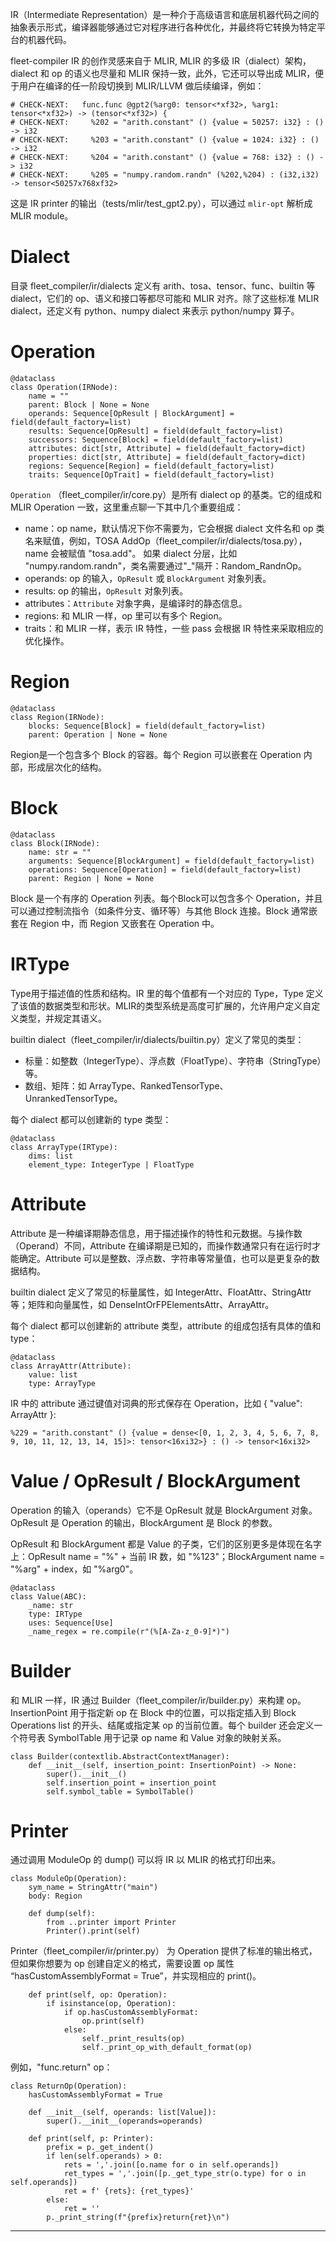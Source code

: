 IR（Intermediate Representation）是一种介于高级语言和底层机器代码之间的抽象表示形式，编译器能够通过它对程序进行各种优化，并最终将它转换为特定平台的机器代码。

fleet-compiler IR 的创作灵感来自于 MLIR, MLIR 的多级 IR（dialect）架构，dialect 和 op 的语义也尽量和 MLIR 保持一致，此外，它还可以导出成 MLIR，便于用户在编译的任一阶段切换到 MLIR/LLVM 做后续编译，例如：

```
# CHECK-NEXT:   func.func @gpt2(%arg0: tensor<*xf32>, %arg1: tensor<*xf32>) -> (tensor<*xf32>) {
# CHECK-NEXT:     %202 = "arith.constant" () {value = 50257: i32} : () -> i32
# CHECK-NEXT:     %203 = "arith.constant" () {value = 1024: i32} : () -> i32
# CHECK-NEXT:     %204 = "arith.constant" () {value = 768: i32} : () -> i32
# CHECK-NEXT:     %205 = "numpy.random.randn" (%202,%204) : (i32,i32) -> tensor<50257x768xf32>
```
这是 IR printer 的输出（tests/mlir/test_gpt2.py），可以通过 `mlir-opt` 解析成 MLIR module。

# Dialect

目录 fleet_compiler/ir/dialects 定义有 arith、tosa、tensor、func、builtin 等 dialect，它们的 op、语义和接口等都尽可能和 MLIR 对齐。除了这些标准 MLIR dialect，还定义有 python、numpy dialect 来表示 python/numpy 算子。

# Operation

```
@dataclass
class Operation(IRNode):
    name = ""
    parent: Block | None = None
    operands: Sequence[OpResult | BlockArgument] = field(default_factory=list)
    results: Sequence[OpResult] = field(default_factory=list)
    successors: Sequence[Block] = field(default_factory=list)
    attributes: dict[str, Attribute] = field(default_factory=dict)
    properties: dict[str, Attribute] = field(default_factory=dict)
    regions: Sequence[Region] = field(default_factory=list)
    traits: Sequence[OpTrait] = field(default_factory=list)
```

`Operation` （fleet_compiler/ir/core.py）是所有 dialect op 的基类。它的组成和 MLIR Operation 一致，这里重点聊一下其中几个重要组成：
- name：op name，默认情况下你不需要为，它会根据 dialect 文件名和 op 类名来赋值，例如，TOSA AddOp（fleet_compiler/ir/dialects/tosa.py），name 会被赋值 "tosa.add"。 如果 dialect 分层，比如 "numpy.random.randn"，类名需要通过"_"隔开：Random_RandnOp。
- operands: op 的输入，`OpResult` 或 `BlockArgument` 对象列表。
- results: op 的输出，`OpResult` 对象列表。
- attributes：`Attribute` 对象字典，是编译时的静态信息。
- regions: 和 MLIR 一样，op 里可以有多个 Region。
- traits：和 MLIR 一样，表示 IR 特性，一些 pass 会根据 IR 特性来采取相应的优化操作。

# Region

```
@dataclass
class Region(IRNode):
    blocks: Sequence[Block] = field(default_factory=list)
    parent: Operation | None = None
```

Region是一个包含多个 Block 的容器。每个 Region 可以嵌套在 Operation 内部，形成层次化的结构。

# Block

```
@dataclass
class Block(IRNode):
    name: str = ""
    arguments: Sequence[BlockArgument] = field(default_factory=list)
    operations: Sequence[Operation] = field(default_factory=list)
    parent: Region | None = None
```

Block 是一个有序的 Operation 列表。每个Block可以包含多个 Operation，并且可以通过控制流指令（如条件分支、循环等）与其他 Block 连接。Block 通常嵌套在 Region 中，而 Region 又嵌套在 Operation 中。

# IRType

Type用于描述值的性质和结构。IR 里的每个值都有一个对应的 Type，Type 定义了该值的数据类型和形状。MLIR的类型系统是高度可扩展的，允许用户定义自定义类型，并规定其语义。

builtin dialect（fleet_compiler/ir/dialects/builtin.py）定义了常见的类型：
- 标量：如整数（IntegerType）、浮点数（FloatType）、字符串（StringType）等。
- 数组、矩阵：如 ArrayType、RankedTensorType、UnrankedTensorType。

每个 dialect 都可以创建新的 type 类型：

```
@dataclass
class ArrayType(IRType):
    dims: list
    element_type: IntegerType | FloatType
```

# Attribute

Attribute 是一种编译期静态信息，用于描述操作的特性和元数据。与操作数（Operand）不同，Attribute 在编译期是已知的，而操作数通常只有在运行时才能确定。Attribute 可以是整数、浮点数、字符串等常量值，也可以是更复杂的数据结构。

builtin dialect 定义了常见的标量属性，如 IntegerAttr、FloatAttr、StringAttr 等；矩阵和向量属性，如 DenseIntOrFPElementsAttr、ArrayAttr。

每个 dialect 都可以创建新的 attribute 类型，attribute 的组成包括有具体的值和 type：

```
@dataclass
class ArrayAttr(Attribute):
    value: list
    type: ArrayType
```

IR 中的 attribute 通过键值对词典的形式保存在 Operation，比如 { "value": ArrayAttr }:

```
%229 = "arith.constant" () {value = dense<[0, 1, 2, 3, 4, 5, 6, 7, 8, 9, 10, 11, 12, 13, 14, 15]>: tensor<16xi32>} : () -> tensor<16xi32>
```

# Value / OpResult / BlockArgument

Operation 的输入（operands）它不是 OpResult 就是 BlockArgument 对象。OpResult 是 Operation 的输出，BlockArgument 是 Block 的参数。

OpResult 和 BlockArgument 都是 Value 的子类，它们的区别更多是体现在名字上：OpResult name = "%" + 当前 IR 数，如 "%123"；BlockArgument name = "%arg" + index，如 "%arg0"。

```
@dataclass
class Value(ABC):
    _name: str
    type: IRType
    uses: Sequence[Use]
    _name_regex = re.compile(r"(%[A-Za-z_0-9]*)")
```

# Builder

和 MLIR 一样，IR 通过 Builder（fleet_compiler/ir/builder.py）来构建 op。InsertionPoint 用于指定新 op 在 Block 中的位置，可以指定插入到 Block Operations list 的开头、结尾或指定某 op 的当前位置。每个 builder 还会定义一个符号表 SymbolTable 用于记录 op name 和 Value 对象的映射关系。

```
class Builder(contextlib.AbstractContextManager):
    def __init__(self, insertion_point: InsertionPoint) -> None:
        super().__init__()
        self.insertion_point = insertion_point
        self.symbol_table = SymbolTable()
```

# Printer

通过调用 ModuleOp 的 dump() 可以将 IR 以 MLIR 的格式打印出来。

```
class ModuleOp(Operation):
    sym_name = StringAttr("main")
    body: Region

    def dump(self):
        from ..printer import Printer
        Printer().print(self)
```

Printer（fleet_compiler/ir/printer.py） 为 Operation 提供了标准的输出格式，但如果你想要为 op 创建自定义的格式，需要设置 op 属性 “hasCustomAssemblyFormat = True”，并实现相应的 print()。

```
    def print(self, op: Operation):
        if isinstance(op, Operation):
            if op.hasCustomAssemblyFormat:
                op.print(self)
            else:
                self._print_results(op)
                self._print_op_with_default_format(op)
```

例如，"func.return" op：

```
class ReturnOp(Operation):
    hasCustomAssemblyFormat = True

    def __init__(self, operands: list[Value]):
        super().__init__(operands=operands)

    def print(self, p: Printer):
        prefix = p._get_indent()
        if len(self.operands) > 0:
            rets = ','.join([o.name for o in self.operands])
            ret_types = ','.join([p._get_type_str(o.type) for o in self.operands])
            ret = f' {rets}: {ret_types}'
        else:
            ret = ''
        p._print_string(f"{prefix}return{ret}\n")
```

---

